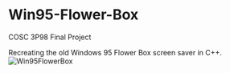 # Win95-Flower-Box

COSC 3P98 Final Project

Recreating the old Windows 95 Flower Box screen saver in C++.
![Win95FlowerBox](https://github.com/montminyr/Win95-Flower-Box/assets/45470434/70d853e6-fb73-4827-9a16-84be0d4de0c4)
